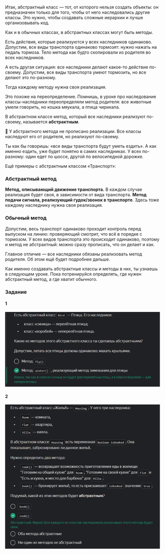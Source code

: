 Итак, абстрактный класс — тот, от которого нельзя создать объекты: он предназначен только для того, чтобы от него наследовались другие классы. Это нужно, чтобы создавать сложные иерархии и лучше организовывать код.

Как и в обычных классах, в абстрактных классах могут быть методы.

Есть действия, которые реализуются у всех наследников одинаково. Допустим, все виды транспорта одинаково тормозят: нужно нажать на педаль тормоза. Тело метода как будто скопировали из родителя во всех наследников.

А есть другая ситуация: все наследники делают какое-то действие по-своему. Допустим, все виды транспорта умеют тормозить, но все делают это по-разному.

Тогда каждому методу нужна своя реализация.

Это похоже на переопределение. Помнишь, в уроке про наследование классы-наследники переопределяли метод родителя: все животные умели говорить, но кошка мяукала, а птица чирикала.

В абстрактном классе метод, который все наследники реализуют по-своему, называется **абстрактным**.

📌 У абстрактного метода не прописано реализации. Все классы наследуют его от родителя, но реализуют по-своему.

Ты как бы говоришь: «все виды транспорта будут уметь ездить». А как именно ездить, уже будет понятно в самих наследниках. У всех по-разному: один едет по шоссе, другой по велосипедной дорожке.

Ещё примеры с абстрактным классом «Транспорт»:

### Абстрактный метод

**Метод, описывающий движение транспорта.** В каждом случае реализация будет своя, в зависимости от вида транспорта. **Метод подачи сигнала, реализующий гудок/звонок в транспорте**. Здесь тоже каждому наследнику нужна своя реализация.

### Обычный метод

Допустим, весь транспорт одинаково проходит контроль перед выпуском на линию: проверяющий смотрит, что всё в порядке с тормозом. У всех видов транспорта это происходит одинаково, поэтому и метод не абстрактный: можно сразу прописать, что он делает и как.

Главное отличие — все наследники обязаны реализовать метод родителя. Об этом ещё будет подробнее дальше.

Как именно создавать абстрактные классы и методы в них, ты узнаешь в следующем уроке. Пока потренируйся определять, где нужен абстрактный метод, а где хватит обычного.

### Задание 
#### 1 
![img_3.png](img%2Fimg_3.png)

#### 2
![img_4.png](img%2Fimg_4.png)